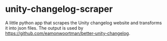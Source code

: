 # unity-changelog-scraper
A little python app that scrapes the Unity changelog website and transforms it into json files.
The output is used by https://github.com/eamonwoortman/better-unity-changelog.
